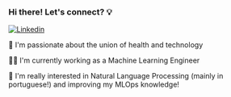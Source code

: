 ### Hi there! Let's connect? 💡

[![Linkedin](https://img.shields.io/badge/-LinkedIn-222222?style=flat-square&logo=Linkedin&logoColor=white&link=https://www.linkedin.com/in/amandafbri/)](https://www.linkedin.com/in/amandafbri/)

💙 I'm passionate about the union of health and technology 

👩‍💻 I'm currently working as a Machine Learning Engineer

🤖 I'm really interested in Natural Language Processing (mainly in portuguese!) and improving my MLOps knowledge!
